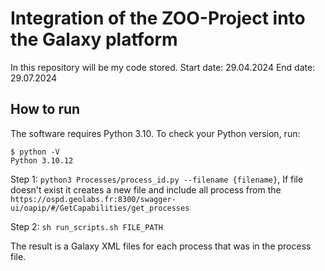 # Integration of the ZOO-Project into the Galaxy platform

In this repository will be my code stored.
Start date: 29.04.2024
End date: 29.07.2024

## How to run
The software requires Python 3.10. To check your Python version, run:



    $ python -V
    Python 3.10.12

Step 1: `python3 Processes/process_id.py --filename {filename}`, If file doesn't exist it creates a new file and include all process from the `https://ospd.geolabs.fr:8300/swagger-ui/oapip/#/GetCapabilities/get_processes`

Step 2: `sh run_scripts.sh FILE_PATH`

The result is a Galaxy XML files for each process that was in the process file.






